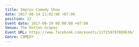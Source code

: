 ```yaml
---
title: Improv Comedy Show
date: 2017-08-14 11:02:00 +07:00
position: 22
Event date: 2017-08-19 00:00:00 +07:00
Venue: The Rotten Grapes
Event URL: https://www.facebook.com/events/127259797809636/
Genre: COMEDY
---
```



